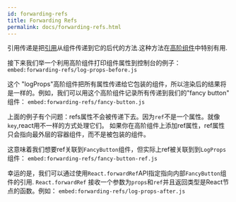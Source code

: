 ```yaml
---
id: forwarding-refs
title: Forwarding Refs
permalink: docs/forwarding-refs.html
---
```

引用传递是把[引用](/docs/refs-and-the-dom.html)从组件传递到它的后代的方法.这种方法在[高阶组件](/docs/higher-order-components.html)中特别有用.

接下来我们举一个利用高阶组件打印组件属性到控制台的例子：
`embed:forwarding-refs/log-props-before.js`

这个 "logProps"高阶组件把所有属性传递给它包装的组件，所以渲染后的结果将是一样的。例如，我们可以用这个高阶组件记录所有传递到我们的"fancy button" 组件：
`embed:forwarding-refs/fancy-button.js`

上面的例子有个问题：refs属性不会被传递下去。因为`ref`不是一个属性。就像`key`,react用不一样的方式处理它们。
如果你在高阶组件上添加ref属性，ref属性只会指向最外层的容器组件，而不是被包装的组件。

这意味着我们想要ref关联到`FancyButton`组件，但实际上ref被关联到到`LogProps`组件：
`embed:forwarding-refs/fancy-button-ref.js`

幸运的是，我们可以通过使用`React.forwardRef`API指定指向内部`FancyButton`组件的引用.
`React.forwardRef` 接收一个参数为`props`和`ref`并且返回类型是React节点的函数。例如：
`embed:forwarding-refs/log-props-after.js`



